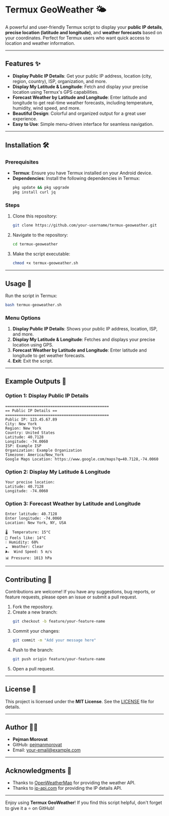 # Termux GeoWeather 🌤️

A powerful and user-friendly Termux script to display your **public IP details**, **precise location (latitude and longitude)**, and **weather forecasts** based on your coordinates. Perfect for Termux users who want quick access to location and weather information.

---

## Features ✨

- **Display Public IP Details**: Get your public IP address, location (city, region, country), ISP, organization, and more.
- **Display My Latitude & Longitude**: Fetch and display your precise location using Termux's GPS capabilities.
- **Forecast Weather by Latitude and Longitude**: Enter latitude and longitude to get real-time weather forecasts, including temperature, humidity, wind speed, and more.
- **Beautiful Design**: Colorful and organized output for a great user experience.
- **Easy to Use**: Simple menu-driven interface for seamless navigation.

---

## Installation 🛠️

### Prerequisites
- **Termux**: Ensure you have Termux installed on your Android device.
- **Dependencies**: Install the following dependencies in Termux:
  ```bash
  pkg update && pkg upgrade
  pkg install curl jq
  ```

### Steps
1. Clone this repository:
   ```bash
   git clone https://github.com/your-username/termux-geoweather.git
   ```
2. Navigate to the repository:
   ```bash
   cd termux-geoweather
   ```
3. Make the script executable:
   ```bash
   chmod +x termux-geoweather.sh
   ```

---

## Usage 🚀

Run the script in Termux:
```bash
bash termux-geoweather.sh
```

### Menu Options
1. **Display Public IP Details**: Shows your public IP address, location, ISP, and more.
2. **Display My Latitude & Longitude**: Fetches and displays your precise location using GPS.
3. **Forecast Weather by Latitude and Longitude**: Enter latitude and longitude to get weather forecasts.
4. **Exit**: Exit the script.

---

## Example Outputs 📄

### Option 1: Display Public IP Details
```
==============================================
== Public IP Details ==
==============================================
Public IP: 123.45.67.89
City: New York
Region: New York
Country: United States
Latitude: 40.7128
Longitude: -74.0060
ISP: Example ISP
Organization: Example Organization
Timezone: America/New_York
Google Maps Location: https://www.google.com/maps?q=40.7128,-74.0060
```

### Option 2: Display My Latitude & Longitude
```
Your precise location:
Latitude: 40.7128
Longitude: -74.0060
```

### Option 3: Forecast Weather by Latitude and Longitude
```
Enter latitude: 40.7128
Enter longitude: -74.0060
Location: New York, NY, USA

🌡️  Temperature: 15°C
🤔 Feels like: 14°C
💧 Humidity: 60%
☁️  Weather: Clear
🌬️  Wind Speed: 5 m/s
📊 Pressure: 1013 hPa
```

---

## Contributing 🤝

Contributions are welcome! If you have any suggestions, bug reports, or feature requests, please open an issue or submit a pull request.

1. Fork the repository.
2. Create a new branch:
   ```bash
   git checkout -b feature/your-feature-name
   ```
3. Commit your changes:
   ```bash
   git commit -m "Add your message here"
   ```
4. Push to the branch:
   ```bash
   git push origin feature/your-feature-name
   ```
5. Open a pull request.

---

## License 📜

This project is licensed under the **MIT License**. See the [LICENSE](LICENSE) file for details.

---

## Author 👨‍💻

- **Pejman Morovat**
- GitHub: [pejmanmorovat](https://github.com/pejmanmorovat)
- Email: your-email@example.com

---

## Acknowledgments 🙏

- Thanks to [OpenWeatherMap](https://openweathermap.org/) for providing the weather API.
- Thanks to [ip-api.com](http://ip-api.com/) for providing the IP details API.

---

Enjoy using **Termux GeoWeather**! If you find this script helpful, don't forget to give it a ⭐ on GitHub!
